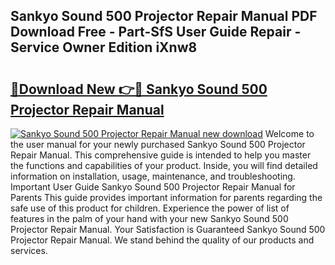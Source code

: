 ## Sankyo Sound 500 Projector Repair Manual PDF Download Free - Part-SfS User Guide Repair - Service Owner Edition iXnw8

# <h2><a href="http://bc59193.oget.top/?id=Sankyo+Sound+500+Projector+Repair+Manual">🔗Download New 👉🔴 Sankyo Sound 500 Projector Repair Manual</a></h2>

[![Sankyo Sound 500 Projector Repair Manual new download](https://i.imgur.com/5g1atiW.png)](http://bc59193.oget.top/?id=Sankyo+Sound+500+Projector+Repair+Manual)
Welcome to the user manual for your newly purchased Sankyo Sound 500 Projector Repair Manual. This comprehensive guide is intended to help you master the functions and capabilities of your product. Inside, you will find detailed information on installation, usage, maintenance, and troubleshooting. Important User Guide Sankyo Sound 500 Projector Repair Manual for Parents This guide provides important information for parents regarding the safe use of this product for children. Experience the power of list of features in the palm of your hand with your new Sankyo Sound 500 Projector Repair Manual. Your Satisfaction is Guaranteed Sankyo Sound 500 Projector Repair Manual. We stand behind the quality of our products and services.
